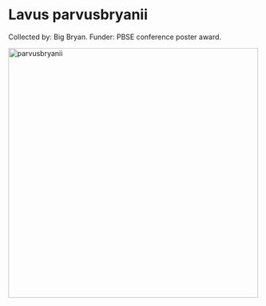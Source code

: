 # Lavus parvusbryanii

Collected by: Big Bryan. 
Funder: PBSE conference poster award. 

<img src='parvusbryanii.jpg' alt='parvusbryanii' width='500'/>
